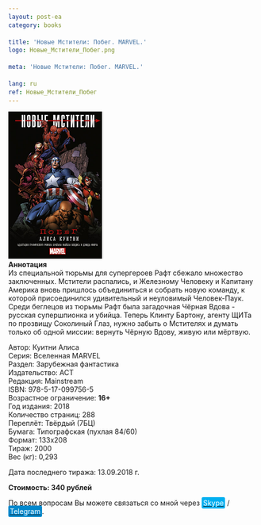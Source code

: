 ```yaml
---
layout: post-ea
category: books

title: 'Новые Мстители: Побег. MARVEL.'
logo: Новые_Мстители_Побег.png

meta: 'Новые Мстители: Побег. MARVEL.'

lang: ru
ref: Новые_Мстители_Побег
---
```


<a data-fancybox="gallery" href="/img/books/Новые_Мстители_Побег.png"><img src="/img/books/Новые_Мстители_Побег.png" alt=""></a>  
**Аннотация**  
Из специальной тюрьмы для супергероев Рафт сбежало множество заключенных. Мстители распались, и Железному Человеку и Капитану Америка вновь пришлось объединиться и собрать новую команду, к которой присоединился удивительный и неуловимый Человек-Паук. Среди беглецов из тюрьмы Рафт была загадочная Чёрная Вдова - русская супершпионка и убийца. Теперь Клинту Бартону, агенту ЩИТа по прозвищу Соколиный Глаз, нужно забыть о Мстителях и думать только об одной миссии: вернуть Чёрную Вдову, живую или мёртвую.

Автор: Куитни Алиса  
Серия: Вселенная MARVEL  
Раздел: Зарубежная фантастика  
Издательство: АСТ  
Редакция: Mainstream  
ISBN: 978-5-17-099756-5  
Возрастное ограничение: **16+**  
Год издания: 2018  
Количество страниц: 288  
Переплёт: Твёрдый  (7БЦ)  
Бумага: Типографская (пухлая 84/60)  
Формат: 133х208  
Тираж: 2000  
Вес (кг): 0,293

Дата последнего тиража:	13.09.2018 г.

**Стоимость: 340 рублей**

По всем вопросам Вы можете связаться со мной через <a href="skype:chutkoy89?call" target="_blank"><span style="background-color:#00aff0; color:white; padding:3px; border-radius: 3px">Skype</span></a> / <a href="https://t.me/chutkoy" target="_blank"><span style="background-color:#0088cc; color:white; padding:3px; border-radius: 3px">Telegram</span></a>.